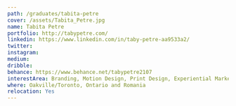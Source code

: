 ```yaml
---
path: /graduates/tabita-petre
cover: /assets/Tabita_Petre.jpg
name: Tabita Petre
portfolio: http://tabypetre.com/
linkedin: https://www.linkedin.com/in/taby-petre-aa9533a2/
twitter:
instagram:
medium:
dribble:
behance: https://www.behance.net/tabypetre2107
interestArea: Branding, Motion Design, Print Design, Experiential Marketing, Mixed
where: Oakville/Toronto, Ontario and Romania
relocation: Yes
---
```


